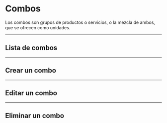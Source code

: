 # Combos

Los combos son grupos de productos o servicios, o la mezcla de ambos, que se ofrecen como unidades.

---

## Lista de combos

---

## Crear un combo

---

## Editar un combo

---

## Eliminar un combo
